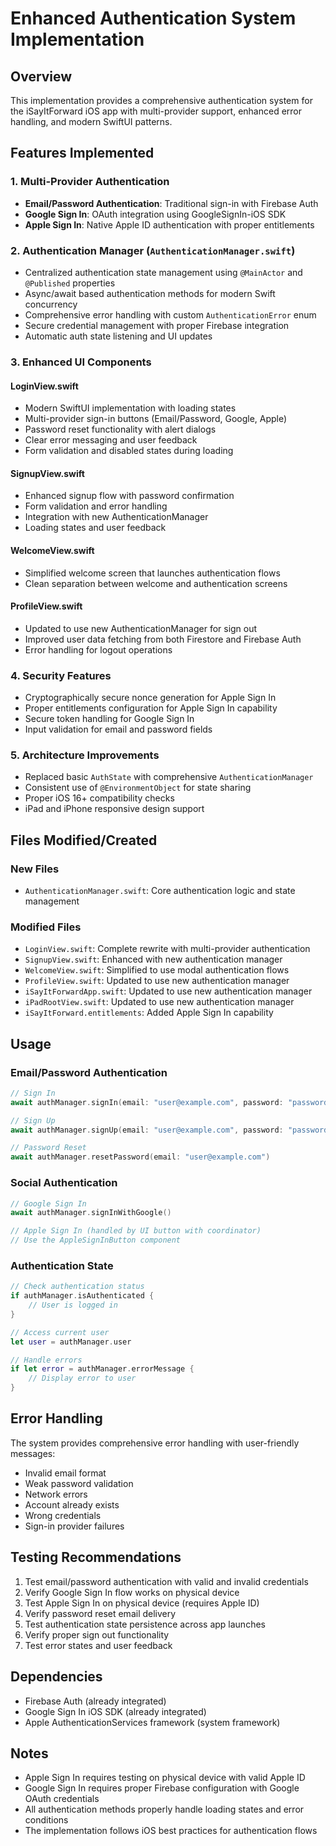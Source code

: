 # Enhanced Authentication System Implementation

## Overview
This implementation provides a comprehensive authentication system for the iSayItForward iOS app with multi-provider support, enhanced error handling, and modern SwiftUI patterns.

## Features Implemented

### 1. Multi-Provider Authentication
- **Email/Password Authentication**: Traditional sign-in with Firebase Auth
- **Google Sign In**: OAuth integration using GoogleSignIn-iOS SDK
- **Apple Sign In**: Native Apple ID authentication with proper entitlements

### 2. Authentication Manager (`AuthenticationManager.swift`)
- Centralized authentication state management using `@MainActor` and `@Published` properties
- Async/await based authentication methods for modern Swift concurrency
- Comprehensive error handling with custom `AuthenticationError` enum
- Secure credential management with proper Firebase integration
- Automatic auth state listening and UI updates

### 3. Enhanced UI Components

#### LoginView.swift
- Modern SwiftUI implementation with loading states
- Multi-provider sign-in buttons (Email/Password, Google, Apple)
- Password reset functionality with alert dialogs
- Clear error messaging and user feedback
- Form validation and disabled states during loading

#### SignupView.swift
- Enhanced signup flow with password confirmation
- Form validation and error handling
- Integration with new AuthenticationManager
- Loading states and user feedback

#### WelcomeView.swift
- Simplified welcome screen that launches authentication flows
- Clean separation between welcome and authentication screens

#### ProfileView.swift
- Updated to use new AuthenticationManager for sign out
- Improved user data fetching from both Firestore and Firebase Auth
- Error handling for logout operations

### 4. Security Features
- Cryptographically secure nonce generation for Apple Sign In
- Proper entitlements configuration for Apple Sign In capability
- Secure token handling for Google Sign In
- Input validation for email and password fields

### 5. Architecture Improvements
- Replaced basic `AuthState` with comprehensive `AuthenticationManager`
- Consistent use of `@EnvironmentObject` for state sharing
- Proper iOS 16+ compatibility checks
- iPad and iPhone responsive design support

## Files Modified/Created

### New Files
- `AuthenticationManager.swift`: Core authentication logic and state management

### Modified Files
- `LoginView.swift`: Complete rewrite with multi-provider authentication
- `SignupView.swift`: Enhanced with new authentication manager
- `WelcomeView.swift`: Simplified to use modal authentication flows
- `ProfileView.swift`: Updated to use new authentication manager
- `iSayItForwardApp.swift`: Updated to use new authentication manager
- `iPadRootView.swift`: Updated to use new authentication manager
- `iSayItForward.entitlements`: Added Apple Sign In capability

## Usage

### Email/Password Authentication
```swift
// Sign In
await authManager.signIn(email: "user@example.com", password: "password")

// Sign Up
await authManager.signUp(email: "user@example.com", password: "password")

// Password Reset
await authManager.resetPassword(email: "user@example.com")
```

### Social Authentication
```swift
// Google Sign In
await authManager.signInWithGoogle()

// Apple Sign In (handled by UI button with coordinator)
// Use the AppleSignInButton component
```

### Authentication State
```swift
// Check authentication status
if authManager.isAuthenticated {
    // User is logged in
}

// Access current user
let user = authManager.user

// Handle errors
if let error = authManager.errorMessage {
    // Display error to user
}
```

## Error Handling
The system provides comprehensive error handling with user-friendly messages:
- Invalid email format
- Weak password validation
- Network errors
- Account already exists
- Wrong credentials
- Sign-in provider failures

## Testing Recommendations
1. Test email/password authentication with valid and invalid credentials
2. Verify Google Sign In flow works on physical device
3. Test Apple Sign In on physical device (requires Apple ID)
4. Verify password reset email delivery
5. Test authentication state persistence across app launches
6. Verify proper sign out functionality
7. Test error states and user feedback

## Dependencies
- Firebase Auth (already integrated)
- Google Sign In iOS SDK (already integrated)
- Apple AuthenticationServices framework (system framework)

## Notes
- Apple Sign In requires testing on physical device with valid Apple ID
- Google Sign In requires proper Firebase configuration with Google OAuth credentials
- All authentication methods properly handle loading states and error conditions
- The implementation follows iOS best practices for authentication flows